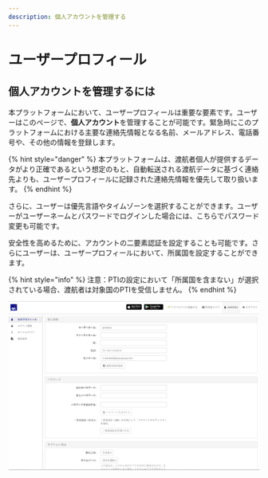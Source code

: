 ```yaml
---
description: 個人アカウントを管理する
---
```


# ユーザープロフィール

## 個人アカウントを管理するには

本プラットフォームにおいて、ユーザープロフィールは重要な要素です。ユーザーはこのページで、**個人アカウント**を管理することが可能です。緊急時にこのプラットフォームにおける主要な連絡先情報となる名前、メールアドレス、電話番号や、その他の情報を登録します。

{% hint style="danger" %}
本プラットフォームは、渡航者個人が提供するデータがより正確であるという想定のもと、自動転送される渡航データに基づく連絡先よりも、ユーザープロフィールに記録された連絡先情報を優先して取り扱います。
{% endhint %}

さらに、ユーザーは優先言語やタイムゾーンを選択することができます。ユーザーがユーザーネームとパスワードでログインした場合には、こちらでパスワード変更も可能です。

安全性を高めるために、アカウントの二要素認証を設定することも可能です。さらにユーザーは、ユーザープロフィールにおいて、所属国を設定することができます。

{% hint style="info" %}
注意：PTIの設定において「所属国を含まない」が選択されている場合、渡航者は対象国のPTIを受信しません。
{% endhint %}

![](../.gitbook/assets/user-profile%20%285%29.jpg)

